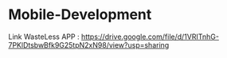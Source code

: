 # Mobile-Development

Link WasteLess APP : https://drive.google.com/file/d/1VRITnhG-7PKlDtsbwBfk9G25tpN2xN98/view?usp=sharing
